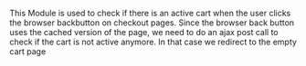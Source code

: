 This Module is used to check if there is an active cart when the user clicks the browser backbutton on checkout pages.
Since the browser back button uses the cached version of the page, we need to do an ajax post call to check if
the cart is not active anymore. In that case we redirect to the empty cart page
